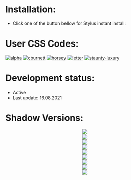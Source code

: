 # Installation:
 - Click one of the button bellow for Stylus instant install:

# User CSS Codes:
[![alpha](https://img.shields.io/badge/Instant%20install%20-%20alpha%20Shadow%20Version-D6D5D3.svg?style=popout&logoColor=000000&labelColor=B58863&logo=lichess)](https://raw.githubusercontent.com/MyCodeIsntWorking/Lichess.org/main/Stylus/Pieces/ShadowPieces/alpha.user.css)
[![cburnett](https://img.shields.io/badge/Instant%20install%20-%20cburnett%20Shadow%20Version-D6D5D3.svg?style=popout&logoColor=000000&labelColor=B58863&logo=lichess)](https://raw.githubusercontent.com/MyCodeIsntWorking/Lichess.org/main/Stylus/Pieces/ShadowPieces/cburnett.user.css)
[![horsey](https://img.shields.io/badge/Instant%20install%20-%20horsey%20Shadow%20Version-D6D5D3.svg?style=popout&logoColor=000000&labelColor=B58863&logo=lichess)](https://raw.githubusercontent.com/MyCodeIsntWorking/Lichess.org/main/Stylus/Pieces/ShadowPieces/horsey.user.css)
[![letter](https://img.shields.io/badge/Instant%20install%20-%20letter%20Shadow%20Version-D6D5D3.svg?style=popout&logoColor=000000&labelColor=B58863&logo=lichess)](https://raw.githubusercontent.com/MyCodeIsntWorking/Lichess.org/main/Stylus/Pieces/ShadowPieces/letter.user.css)
[![staunty-luxury](https://img.shields.io/badge/Instant%20install%20-%20staunty%20luxury%20Shadow%20Version-D6D5D3.svg?style=popout&logoColor=000000&labelColor=B58863&logo=lichess)](https://raw.githubusercontent.com/MyCodeIsntWorking/Lichess.org/main/Stylus/Pieces/ShadowPieces/staunty-luxury.user.css)

# Development status:
 - Active
 - Last update: 16.08.2021

# Shadow Versions:
<p align="center">
<image src="https://raw.githubusercontent.com/MyCodeIsntWorking/Lichess.org/main/Stylus/Pieces/ShadowPieces/screenshots/alpha.png"><br>
<image src="https://raw.githubusercontent.com/MyCodeIsntWorking/Lichess.org/main/Stylus/Pieces/ShadowPieces/screenshots/seperator.png"><br>
<image src="https://raw.githubusercontent.com/MyCodeIsntWorking/Lichess.org/main/Stylus/Pieces/ShadowPieces/screenshots/cburnett.png"><br>
<image src="https://raw.githubusercontent.com/MyCodeIsntWorking/Lichess.org/main/Stylus/Pieces/ShadowPieces/screenshots/seperator.png"><br>
<image src="https://raw.githubusercontent.com/MyCodeIsntWorking/Lichess.org/main/Stylus/Pieces/ShadowPieces/screenshots/horsey.png"><br>
<image src="https://raw.githubusercontent.com/MyCodeIsntWorking/Lichess.org/main/Stylus/Pieces/ShadowPieces/screenshots/seperator.png"><br>
<image src="https://raw.githubusercontent.com/MyCodeIsntWorking/Lichess.org/main/Stylus/Pieces/ShadowPieces/screenshots/letter.png"><br>
<image src="https://raw.githubusercontent.com/MyCodeIsntWorking/Lichess.org/main/Stylus/Pieces/ShadowPieces/screenshots/seperator.png"><br>
<image src="https://raw.githubusercontent.com/MyCodeIsntWorking/Lichess.org/main/Stylus/Pieces/ShadowPieces/screenshots/staunty-luxury.png"><br>
</p>

